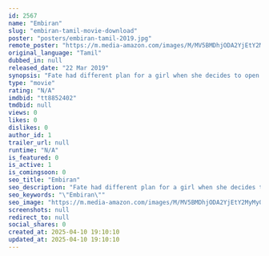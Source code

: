 ```yaml
---
id: 2567
name: "Embiran"
slug: "embiran-tamil-movie-download"
poster: "posters/embiran-tamil-2019.jpg"
remote_poster: "https://m.media-amazon.com/images/M/MV5BMDhjODA2YjEtY2MyMy00NzM4LTlkM2MtYmJjZDAzMzgyYzQzXkEyXkFqcGdeQXVyOTE4NDQ1MzU@._V1_SX300.jpg"
original_language: "Tamil"
dubbed_in: null
released_date: "22 Mar 2019"
synopsis: "Fate had different plan for a girl when she decides to open up her feelings to the person she is madly in love with."
type: "movie"
rating: "N/A"
imdbid: "tt8852402"
tmdbid: null
views: 0
likes: 0
dislikes: 0
author_id: 1
trailer_url: null
runtime: "N/A"
is_featured: 0
is_active: 1
is_comingsoon: 0
seo_title: "Embiran"
seo_description: "Fate had different plan for a girl when she decides to open up her feelings to the person she is madly in love with."
seo_keywords: "\"Embiran\""
seo_image: "https://m.media-amazon.com/images/M/MV5BMDhjODA2YjEtY2MyMy00NzM4LTlkM2MtYmJjZDAzMzgyYzQzXkEyXkFqcGdeQXVyOTE4NDQ1MzU@._V1_SX300.jpg"
screenshots: null
redirect_to: null
social_shares: 0
created_at: 2025-04-10 19:10:10
updated_at: 2025-04-10 19:10:10
---
```


